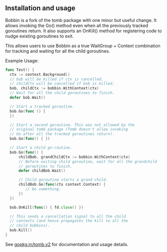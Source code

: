 Installation and usage
----------------------

Bobbin is a fork of the tomb package with one minor but useful change.
It allows invoking the Go() method even when all the previously tracked
goroutines return. It also supports an OnKill() method for registering
code to nudge existing goroutines to exit.

This allows users to use Bobbin as a true WaitGroup + Context combination for
tracking and waiting for all the child goroutines.

Example Usage:

```go
func Test() { 
  ctx := context.Background()
  // bob will be killed if ctx is cancelled.
  // childCtx will be cancelled if bob is killed.
  bob, childCtx := bobbin.WithContext(ctx) 
  // Wait for all the child goroutines to finish.
  defer bob.Wait()

  // Start a tracked goroutine.
  bob.Go(func () {
  })

  // Start a second goroutine. This was not allowed by the
  // original tomb package (Tomb doesn't allow invoking
  // Go after all the tracked goroutines return).
  bob.Go(func() { })

  // Start a child go-routine.
  bob.Go(func() { 
      childBob, grandChildCtx := bobbin.WithContext(ctx)
      // Before exiting child goroutine, wait for all the grandchild
      // goroutines to finish.
      defer childBob.Wait()

      // Child goroutine starts a grand child. 
      childBob.Go(func(ctx context.Context) { 
         // Do something.  
      })
  })

  bob.OnKill(func() { fd.close() })

  // This sends a cancellation signal to all the child
  // contexts (and hence propagates the kill to all the
  // child bobbins).
  bob.Kill()
}
```


See [gopkg.in/tomb.v2](https://gopkg.in/tomb.v2) for documentation and usage details.
